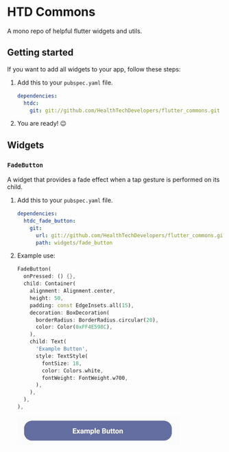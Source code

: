 # HTD Commons

A mono repo of helpful flutter widgets and utils.

## Getting started

If you want to add all widgets to your app, follow these steps:

1. Add this to your `pubspec.yaml` file.

    ```yaml
    dependencies:
      htdc:
        git: git://github.com/HealthTechDevelopers/flutter_commons.git
    ```
2. You are ready! 😉

## Widgets

### `FadeButton`

A widget that provides a fade effect when a tap gesture is performed on its child.

1. Add this to your `pubspec.yaml` file.

    ```yaml
    dependencies:
      htdc_fade_button:
        git:
          url: git://github.com/HealthTechDevelopers/flutter_commons.git
          path: widgets/fade_button
    ```
2. Example use:  
    ```dart
    FadeButton(
      onPressed: () {},
      child: Container(
        alignment: Alignment.center,
        height: 50,
        padding: const EdgeInsets.all(15),
        decoration: BoxDecoration(
          borderRadius: BorderRadius.circular(20),
          color: Color(0xFF4E598C),
        ),
        child: Text(
          'Example Button',
          style: TextStyle(
            fontSize: 18,
            color: Colors.white,
            fontWeight: FontWeight.w700,
          ),
        ),
      ),
    ),
    ```
    ![FadeButton example](/widgets/fade_button/example.gif)

